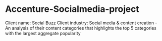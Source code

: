# Accenture-Socialmedia-project
Client name: Social Buzz Client industry: Social media &amp; content creation - An analysis of their content categories that highlights the top 5 categories with the largest aggregate popularity
